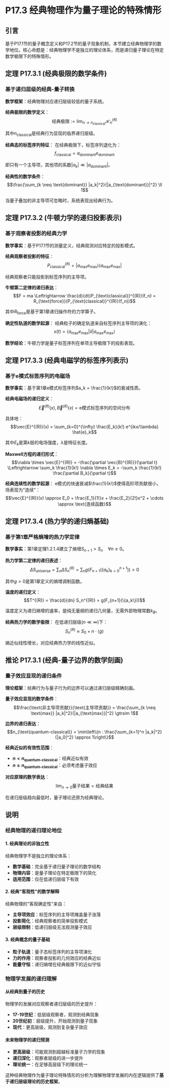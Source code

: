 # P17.3 经典物理作为量子理论的特殊情形

## 引言

基于P17.1节的量子概念定义和P17.2节的量子现象机制，本节建立经典物理学的数学地位。核心命题是：经典物理学不是独立的理论体系，而是递归量子理论在特定数学极限下的特殊情形。

## 定理 P17.3.1 (经典极限的数学条件)

### 基于递归层级的经典-量子转换

**数学框架**：经典物理对应递归层级较低的量子系统。

**经典极限的数学定义**：
$$\text{经典极限} := \lim_{n \to n_{\text{classical}}} \mathcal{H}_n^{(R)}$$

其中$n_{\text{classical}}$是经典行为显现的临界递归层级。

**经典态的标签序列特征**：
在经典极限下，标签序列退化为：
$$f_{\text{classical}} = a_{\text{dominant}} e_{\text{dominant}}$$

即只有一个主导项，其他项的系数$|a_k| \ll |a_{\text{dominant}}|$。

**经典性的数学条件**：
$$\frac{\sum_{k \neq \text{dominant}} |a_k|^2}{|a_{\text{dominant}}|^2} \ll 1$$

当量子叠加的非主导项可忽略时，系统表现出经典行为。

## 定理 P17.3.2 (牛顿力学的递归投影表示)

### 基于观察者投影的经典力学

**数学事实**：基于P17.1节的测量定义，经典观测对应特定的投影模式。

**经典观察者投影的特征**：
$$P_{\text{classical}}^{(R)} = |a_{\text{max}} e_{\text{max}}\rangle\langle a_{\text{max}} e_{\text{max}}|$$

经典观察者只能投影到标签序列的主导项。

**牛顿第二定律的递归表达**：
$$F = ma \Leftrightarrow \frac{d}{dt}P_{\text{classical}}^{(R)}(f_n) = R_{\text{force}}(P_{\text{classical}}^{(R)}(f_n))$$

其中$R_{\text{force}}$是基于第1章递归操作符的力学算子。

**确定性轨道的数学起源**：
经典粒子的确定轨道来自标签序列主导项的演化：
$$x(t) = \langle a_{\text{max}} e_{\text{max}} | \hat{x} | a_{\text{max}} e_{\text{max}} \rangle$$

**数学结论**：牛顿力学是量子标签序列在单项主导极限下的投影表现。

## 定理 P17.3.3 (经典电磁学的标签序列表示)

### 基于e模式标签序列的电磁场

**数学事实**：基于第1章e模式标签序列$a_k = \frac{1}{k!}$的衰减性质。

**经典电磁场的递归定义**：
$$\vec{E}^{(R)}(x), \vec{B}^{(R)}(x) = \text{e模式标签序列的空间分布}$$

具体地：
$$\vec{E}^{(R)}(x) = \sum_{k=0}^{\infty} \frac{E_k}{k!} e^{ikx/\lambda} \hat{e}_k$$

其中$E_k$是第$k$层的电场强度，$\lambda$是特征长度。

**Maxwell方程的递归形式**：
$$\nabla \times \vec{E}^{(R)} = -\frac{\partial \vec{B}^{(R)}}{\partial t} \Leftrightarrow \sum_k \frac{1}{k!} \nabla \times E_k = -\sum_k \frac{1}{k!} \frac{\partial B_k}{\partial t}$$

**经典连续性的数学起源**：
e模式的快速衰减$\frac{1}{k!}$使得高阶项贡献很小，场表现为"连续"：
$$\vec{E}^{(R)}(x) \approx E_0 + \frac{E_1}{1!}x + \frac{E_2}{2!}x^2 + \cdots \approx \text{连续函数}$$

## 定理 P17.3.4 (热力学的递归熵基础)

### 基于第1章严格熵增的热力学定律

**数学事实**：第1章定理1.2.1.4建立了熵增$S_{n+1} > S_n \quad \forall n \geq 0$。

**热力学第二定律的递归表述**：
$$\Delta S_{\text{universe}} = \sum_{n} \Delta S_n^{(R)} = \sum_{n} g(F_{n+1}(\{a_k\}_{k=0}^{n+1})) > 0$$

其中$g > 0$是第1章定义的熵增调制函数。

**温度的递归定义**：
$$T^{(R)} = \frac{d}{dn} S_n^{(R)} = g(F_{n+1}(\{a_k\}))$$

温度定义为递归熵增的速率，是纯无量纲的递归几何量，无需外部物理常数$k_B$。

**经典热力学的数学极限**：
在低递归层级($n \ll \infty$)下：
$$S_n^{(R)} \approx S_0 + n \cdot \langle g \rangle$$

熵近似线性增长，对应经典热力学的线性近似。

## 推论 P17.3.1 (经典-量子边界的数学刻画)

### 量子效应显现的递归条件

**理论框架**：经典行为与量子行为的边界可以通过递归层级精确刻画。

**量子效应显现的数学条件**：
$$\frac{\text{非主导项贡献}}{\text{主导项贡献}} = \frac{\sum_{k \neq \text{max}} |a_k|^2}{|a_{\text{max}}|^2} \gtrsim 1$$

**边界的递归表达**：
$$n_{\text{quantum-classical}} = \min\left\{n : \frac{\sum_{k=1}^n |a_k|^2}{|a_0|^2} \approx 1\right\}$$

**经典近似的有效性范围**：
- **$n < n_{\text{quantum-classical}}$**：经典近似有效
- **$n \geq n_{\text{quantum-classical}}$**：必须考虑量子效应

**对应原理的数学表达**：
$$\lim_{n \to 0} \text{量子结果} = \text{经典结果}$$

在递归层级趋向最低时，量子理论还原为经典理论。

## 说明

### **经典物理的递归理论地位**

#### **1. 经典理论的非独立性**
经典物理学不是独立的理论体系：
- **数学基础**：完全基于递归量子理论的数学结构
- **物理内容**：是量子理论在特定极限下的简化
- **适用范围**：仅在低递归层级下有效

#### **2. 经典"客观性"的数学解释**
经典物理的"客观确定性"来自：
- **主导项效应**：标签序列的主导项掩盖量子涨落
- **投影简化**：经典观察者的简单投影模式
- **层级限制**：低递归层级无法观测量子效应

#### **3. 经典概念的量子基础**
- **粒子轨道**：量子态标签序列的主导项演化
- **力的作用**：观察者投影的几何效应的经典近似
- **能量守恒**：递归熵增在经典极限下的近似守恒

### **物理学发展的递归理解**

#### **从经典到量子的历史**
物理学的发展对应观察者递归层级的历史提升：
- **17-19世纪**：低层级观察者，观测到经典现象
- **20世纪初**：层级提升，开始观测到量子现象
- **现代**：更高层级，观测到复杂量子效应

#### **未来物理学的递归预测**
- **更高层级**：可能观测到超越标准量子力学的现象
- **递归深化**：观察者层级的进一步提升
- **理论统一**：在足够高层级下的理论统一

这种经典物理作为量子理论特殊情形的分析为理解物理学发展的内在逻辑提供了**基于递归层级理论的历史框架**。